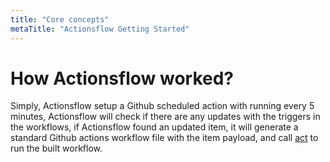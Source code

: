 ```yaml
---
title: "Core concepts"
metaTitle: "Actionsflow Getting Started"
---
```


# How Actionsflow worked?

Simply, Actionsflow setup a Github scheduled action with running every 5 minutes, Actionsflow will check if there are any updates with the triggers in the workflows, if Actionsflow found an updated item, it will generate a standard Github actions workflow file with the item payload, and call [act](https://github.com/nektos/act) to run the built workflow.
